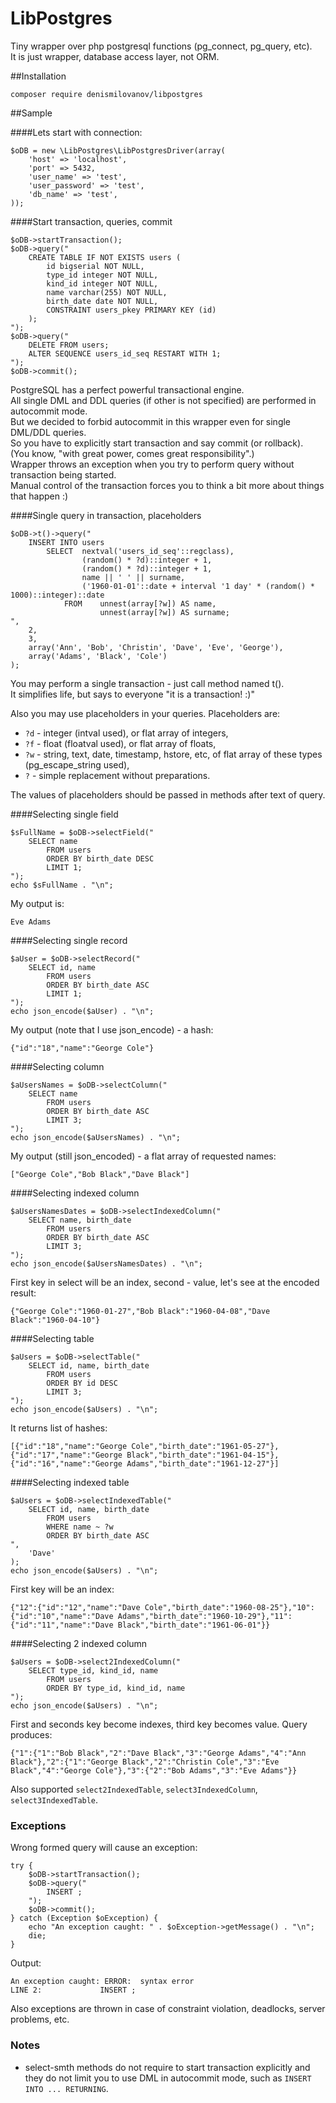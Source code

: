 LibPostgres
===========

Tiny wrapper over php postgresql functions (pg_connect, pg_query, etc).  
It is just wrapper, database access layer, not ORM.

##Installation

    composer require denismilovanov/libpostgres

##Sample


####Lets start with connection:

    $oDB = new \LibPostgres\LibPostgresDriver(array(
        'host' => 'localhost',
        'port' => 5432,
        'user_name' => 'test',
        'user_password' => 'test',
        'db_name' => 'test',
    ));

####Start transaction, queries, commit

    $oDB->startTransaction();
    $oDB->query("
        CREATE TABLE IF NOT EXISTS users (
            id bigserial NOT NULL,
            type_id integer NOT NULL,
            kind_id integer NOT NULL,
            name varchar(255) NOT NULL,
            birth_date date NOT NULL,
            CONSTRAINT users_pkey PRIMARY KEY (id)
        );
    ");
    $oDB->query("
        DELETE FROM users;
        ALTER SEQUENCE users_id_seq RESTART WITH 1;
    ");
    $oDB->commit();

PostgreSQL has a perfect powerful transactional engine.  
All single DML and DDL queries (if other is not specified) are performed in autocommit mode.  
But we decided to forbid autocommit in this wrapper even for single DML/DDL queries.  
So you have to explicitly start transaction and say commit (or rollback).  
(You know, "with great power, comes great responsibility".)  
Wrapper throws an exception when you try to perform query without transaction being started.  
Manual control of the transaction forces you to think a bit more about things that happen :)  

####Single query in transaction, placeholders

    $oDB->t()->query("
        INSERT INTO users
            SELECT  nextval('users_id_seq'::regclass),
                    (random() * ?d)::integer + 1,
                    (random() * ?d)::integer + 1,
                    name || ' ' || surname,
                    ('1960-01-01'::date + interval '1 day' * (random() * 1000)::integer)::date
                FROM    unnest(array[?w]) AS name,
                        unnest(array[?w]) AS surname;
    ",
        2,
        3,
        array('Ann', 'Bob', 'Christin', 'Dave', 'Eve', 'George'),
        array('Adams', 'Black', 'Cole')
    );

You may perform a single transaction - just call method named t().  
It simplifies life, but says to everyone "it is a transaction! :)"

Also you may use placeholders in your queries.
Placeholders are:
* `?d` - integer (intval used), or flat array of integers,
* `?f` - float (floatval used), or flat array of floats,
* `?w` - string, text, date, timestamp, hstore, etc, of flat array of these types (pg_escape_string used),
* `?` - simple replacement without preparations.

The values of placeholders should be passed in methods after text of query.

####Selecting single field

    $sFullName = $oDB->selectField("
        SELECT name
            FROM users
            ORDER BY birth_date DESC
            LIMIT 1;
    ");
    echo $sFullName . "\n";

My output is:

    Eve Adams

####Selecting single record

    $aUser = $oDB->selectRecord("
        SELECT id, name
            FROM users
            ORDER BY birth_date ASC
            LIMIT 1;
    ");
    echo json_encode($aUser) . "\n";

My output (note that I use json_encode) - a hash:

    {"id":"18","name":"George Cole"}

####Selecting column

    $aUsersNames = $oDB->selectColumn("
        SELECT name
            FROM users
            ORDER BY birth_date ASC
            LIMIT 3;
    ");
    echo json_encode($aUsersNames) . "\n";

My output (still json_encoded) - a flat array of requested names:

    ["George Cole","Bob Black","Dave Black"]

####Selecting indexed column

    $aUsersNamesDates = $oDB->selectIndexedColumn("
        SELECT name, birth_date
            FROM users
            ORDER BY birth_date ASC
            LIMIT 3;
    ");
    echo json_encode($aUsersNamesDates) . "\n";

First key in select will be an index, second - value, let's see at the encoded result:

    {"George Cole":"1960-01-27","Bob Black":"1960-04-08","Dave Black":"1960-04-10"}

####Selecting table

    $aUsers = $oDB->selectTable("
        SELECT id, name, birth_date
            FROM users
            ORDER BY id DESC
            LIMIT 3;
    ");
    echo json_encode($aUsers) . "\n";

It returns list of hashes:

    [{"id":"18","name":"George Cole","birth_date":"1961-05-27"},{"id":"17","name":"George Black","birth_date":"1961-04-15"},{"id":"16","name":"George Adams","birth_date":"1961-12-27"}]

####Selecting indexed table

    $aUsers = $oDB->selectIndexedTable("
        SELECT id, name, birth_date
            FROM users
            WHERE name ~ ?w
            ORDER BY birth_date ASC
    ",
        'Dave'
    );
    echo json_encode($aUsers) . "\n";

First key will be an index:

    {"12":{"id":"12","name":"Dave Cole","birth_date":"1960-08-25"},"10":{"id":"10","name":"Dave Adams","birth_date":"1960-10-29"},"11":{"id":"11","name":"Dave Black","birth_date":"1961-06-01"}}

####Selecting 2 indexed column

    $aUsers = $oDB->select2IndexedColumn("
        SELECT type_id, kind_id, name
            FROM users
            ORDER BY type_id, kind_id, name
    ");
    echo json_encode($aUsers) . "\n";

First and seconds key become indexes, third key becomes value. Query produces:

    {"1":{"1":"Bob Black","2":"Dave Black","3":"George Adams","4":"Ann Black"},"2":{"1":"George Black","2":"Christin Cole","3":"Eve Black","4":"George Cole"},"3":{"2":"Bob Adams","3":"Eve Adams"}}

Also supported `select2IndexedTable`, `select3IndexedColumn`, `select3IndexedTable`.

### Exceptions

Wrong formed query will cause an exception:

    try {
        $oDB->startTransaction();
        $oDB->query("
            INSERT ;
        ");
        $oDB->commit();
    } catch (Exception $oException) {
        echo "An exception caught: " . $oException->getMessage() . "\n";
        die;
    }

Output:

    An exception caught: ERROR:  syntax error
    LINE 2:             INSERT ;

Also exceptions are thrown in case of constraint violation, deadlocks, server problems, etc.

### Notes

* select-smth methods do not require to start transaction explicitly and they do not limit you to use DML in autocommit mode, such as `INSERT INTO ... RETURNING`.

